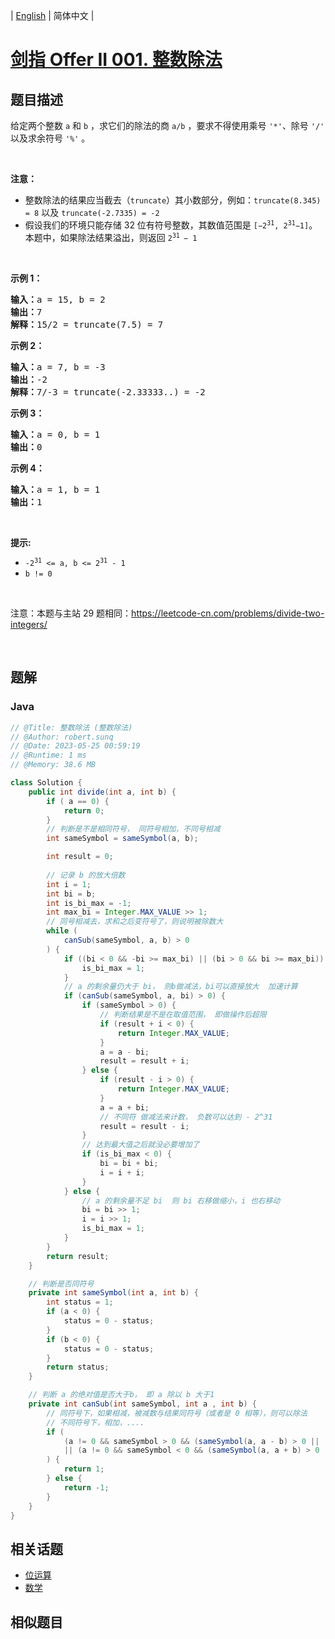 
| [English](README_EN.md) | 简体中文 |

# [剑指 Offer II 001. 整数除法](https://leetcode.cn//problems/xoh6Oh/)

## 题目描述

<p>给定两个整数 <code>a</code> 和 <code>b</code> ，求它们的除法的商 <code>a/b</code> ，要求不得使用乘号 <code>&#39;*&#39;</code>、除号 <code>&#39;/&#39;</code> 以及求余符号 <code>&#39;%&#39;</code>&nbsp;。</p>

<p>&nbsp;</p>

<p><strong>注意：</strong></p>

<ul>
	<li>整数除法的结果应当截去（<code>truncate</code>）其小数部分，例如：<code>truncate(8.345) = 8</code>&nbsp;以及&nbsp;<code>truncate(-2.7335) = -2</code></li>
	<li>假设我们的环境只能存储 32 位有符号整数，其数值范围是 <code>[&minus;2<sup>31</sup>,&nbsp;2<sup>31</sup>&minus;1]</code>。本题中，如果除法结果溢出，则返回 <code>2<sup>31&nbsp;</sup>&minus; 1</code></li>
</ul>

<p>&nbsp;</p>

<p><strong>示例 1：</strong></p>

<pre>
<strong>输入：</strong>a = 15, b = 2
<strong>输出：</strong>7
<strong><span style="white-space: pre-wrap;">解释：</span></strong>15/2 = truncate(7.5) = 7
</pre>

<p><strong>示例 2：</strong></p>

<pre>
<strong>输入：</strong>a = 7, b = -3
<strong>输出：</strong><span style="white-space: pre-wrap;">-2</span>
<strong><span style="white-space: pre-wrap;">解释：</span></strong>7/-3 = truncate(-2.33333..) = -2</pre>

<p><strong>示例 3：</strong></p>

<pre>
<strong>输入：</strong>a = 0, b = 1
<strong>输出：</strong><span style="white-space: pre-wrap;">0</span></pre>

<p><strong>示例 4：</strong></p>

<pre>
<strong>输入：</strong>a = 1, b = 1
<strong>输出：</strong><span style="white-space: pre-wrap;">1</span></pre>

<p>&nbsp;</p>

<p><strong>提示:</strong></p>

<ul>
	<li><code>-2<sup>31</sup>&nbsp;&lt;= a, b &lt;= 2<sup>31</sup>&nbsp;- 1</code></li>
	<li><code>b != 0</code></li>
</ul>

<p>&nbsp;</p>

<p>注意：本题与主站 29&nbsp;题相同：<a href="https://leetcode-cn.com/problems/divide-two-integers/">https://leetcode-cn.com/problems/divide-two-integers/</a></p>

<p>&nbsp;</p>


## 题解


### Java

```Java
// @Title: 整数除法 (整数除法)
// @Author: robert.sunq
// @Date: 2023-05-25 00:59:19
// @Runtime: 1 ms
// @Memory: 38.6 MB

class Solution {
    public int divide(int a, int b) {
        if ( a == 0) {
            return 0;
        }
        // 判断是不是相同符号， 同符号相加，不同号相减
        int sameSymbol = sameSymbol(a, b);

        int result = 0;
        
        // 记录 b 的放大倍数
        int i = 1;
        int bi = b;
        int is_bi_max = -1;
        int max_bi = Integer.MAX_VALUE >> 1;
        // 同号相减去，求和之后变符号了，则说明被除数大
        while ( 
            canSub(sameSymbol, a, b) > 0
        ) {
            if ((bi < 0 && -bi >= max_bi) || (bi > 0 && bi >= max_bi)) {
                is_bi_max = 1;
            }
            // a 的剩余量仍大于 bi， 则b做减法，bi可以直接放大  加速计算
            if (canSub(sameSymbol, a, bi) > 0) {
                if (sameSymbol > 0) {
                    // 判断结果是不是在取值范围， 即做操作后超限
                    if (result + i < 0) {
                        return Integer.MAX_VALUE;
                    }
                    a = a - bi;
                    result = result + i;
                } else {
                    if (result - i > 0) {
                        return Integer.MAX_VALUE;
                    }
                    a = a + bi;
                    // 不同符 做减法来计数， 负数可以达到 - 2^31
                    result = result - i;
                }
                // 达到最大值之后就没必要增加了
                if (is_bi_max < 0) {
                    bi = bi + bi;
                    i = i + i;
                }
            } else {
                // a 的剩余量不足 bi  则 bi 右移做缩小，i 也右移动
                bi = bi >> 1;
                i = i >> 1;
                is_bi_max = 1;
            }
        }
        return result;
    }

    // 判断是否同符号
    private int sameSymbol(int a, int b) {
        int status = 1;
        if (a < 0) {
            status = 0 - status;
        }
        if (b < 0) {
            status = 0 - status;
        }
        return status;
    }

    // 判断 a 的绝对值是否大于b， 即 a 除以 b 大于1
    private int canSub(int sameSymbol, int a , int b) {
        // 同符号下，如果相减，被减数与结果同符号（或者是 0 相等），则可以除法
        // 不同符号下，相加，....
        if (
            (a != 0 && sameSymbol > 0 && (sameSymbol(a, a - b) > 0 || (a - b) ==0))
            || (a != 0 && sameSymbol < 0 && (sameSymbol(a, a + b) > 0 || (a + b) ==0))
        ) {
            return 1;
        } else {
            return -1;
        }
    }
}
```



## 相关话题

- [位运算](https://leetcode.cn//tag/bit-manipulation)
- [数学](https://leetcode.cn//tag/math)

## 相似题目



